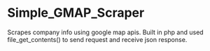 # Simple_GMAP_Scraper
Scrapes company info using google map apis. Built in php and used file_get_contents() to send request and receive json response.
